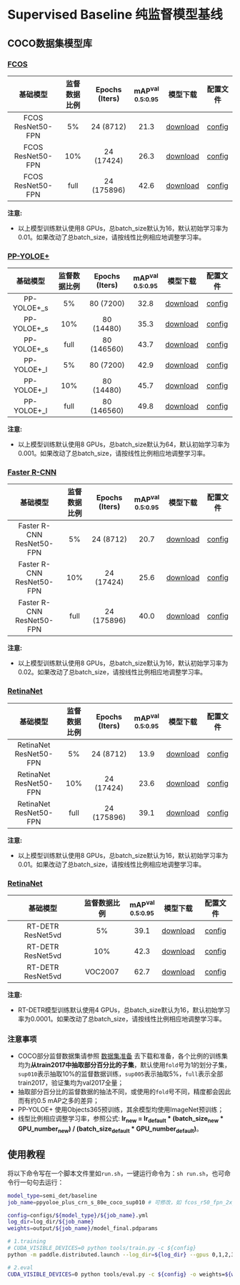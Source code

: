 # Supervised Baseline 纯监督模型基线

## COCO数据集模型库

### [FCOS](../../fcos)

|  基础模型          |    监督数据比例   |    Epochs (Iters)  | mAP<sup>val<br>0.5:0.95 |  模型下载  |   配置文件   |
| :---------------: | :-------------: | :---------------: |:---------------------: |:--------: | :---------: |
| FCOS ResNet50-FPN |        5%       |    24 (8712)      |       21.3        | [download](https://paddledet.bj.bcebos.com/models/fcos_r50_fpn_2x_coco_sup005.pdparams) | [config](fcos_r50_fpn_2x_coco_sup005.yml) |
| FCOS ResNet50-FPN |        10%      |    24 (17424)     |       26.3        | [download](https://paddledet.bj.bcebos.com/models/fcos_r50_fpn_2x_coco_sup010.pdparams) | [config](fcos_r50_fpn_2x_coco_sup010.yml) |
| FCOS ResNet50-FPN |        full     |    24 (175896)    |       42.6        | [download](https://paddledet.bj.bcebos.com/models/fcos_r50_fpn_iou_multiscale_2x_coco.pdparams) | [config](../../fcos/fcos_r50_fpn_iou_multiscale_2x_coco.yml) |

**注意:**
  - 以上模型训练默认使用8 GPUs，总batch_size默认为16，默认初始学习率为0.01。如果改动了总batch_size，请按线性比例相应地调整学习率。


### [PP-YOLOE+](../../ppyoloe)

|  基础模型          |    监督数据比例   |    Epochs (Iters)  |   mAP<sup>val<br>0.5:0.95 |  模型下载  |   配置文件   |
| :---------------: | :-------------: | :---------------: | :---------------------: |:--------: | :---------: |
| PP-YOLOE+_s       |        5%       |    80 (7200)      |       32.8       | [download](https://paddledet.bj.bcebos.com/models/ppyoloe_plus_crn_s_80e_coco_sup005.pdparams) | [config](ppyoloe_plus_crn_s_80e_coco_sup005.yml) |
| PP-YOLOE+_s       |        10%      |    80 (14480)     |       35.3       | [download](https://paddledet.bj.bcebos.com/models/ppyoloe_plus_crn_s_80e_coco_sup010.pdparams) | [config](ppyoloe_plus_crn_s_80e_coco_sup010.yml) |
| PP-YOLOE+_s       |        full     |    80 (146560)    |       43.7       | [download](https://paddledet.bj.bcebos.com/models/ppyoloe_plus_crn_s_80e_coco.pdparams) | [config](../../ppyoloe/ppyoloe_plus_crn_s_80e_coco.yml) |
| PP-YOLOE+_l       |        5%       |    80 (7200)      |       42.9       | [download](https://paddledet.bj.bcebos.com/models/ppyoloe_plus_crn_l_80e_coco_sup005.pdparams) | [config](ppyoloe_plus_crn_l_80e_coco_sup005.yml) |
| PP-YOLOE+_l       |        10%      |    80 (14480)     |       45.7       | [download](https://paddledet.bj.bcebos.com/models/ppyoloe_plus_crn_l_80e_coco_sup010.pdparams) | [config](ppyoloe_plus_crn_l_80e_coco_sup010.yml) |
| PP-YOLOE+_l       |        full     |    80 (146560)    |       49.8       | [download](https://paddledet.bj.bcebos.com/models/ppyoloe_plus_crn_l_80e_coco.pdparams) | [config](../../ppyoloe/ppyoloe_plus_crn_l_80e_coco.yml) |

**注意:**
  - 以上模型训练默认使用8 GPUs，总batch_size默认为64，默认初始学习率为0.001。如果改动了总batch_size，请按线性比例相应地调整学习率。


### [Faster R-CNN](../../faster_rcnn)

|  基础模型          |    监督数据比例   |    Epochs (Iters)  |  mAP<sup>val<br>0.5:0.95 |  模型下载  |   配置文件   |
| :---------------: | :-------------: | :---------------: | :---------------------: |:--------: | :---------: |
| Faster R-CNN ResNet50-FPN |    5%   |    24 (8712)      |       20.7      | [download](https://paddledet.bj.bcebos.com/models/faster_rcnn_r50_fpn_2x_coco_sup005.pdparams) | [config](faster_rcnn_r50_fpn_2x_coco_sup005.yml) |
| Faster R-CNN ResNet50-FPN |    10%  |    24 (17424)     |       25.6      | [download](https://paddledet.bj.bcebos.com/models/faster_rcnn_r50_fpn_2x_coco_sup010.pdparams) | [config](faster_rcnn_r50_fpn_2x_coco_sup010.yml) |
| Faster R-CNN ResNet50-FPN |    full |    24 (175896)    |       40.0      | [download](https://paddledet.bj.bcebos.com/models/faster_rcnn_r50_fpn_2x_coco.pdparams) | [config](../../configs/faster_rcnn/faster_rcnn_r50_fpn_2x_coco.yml) |

**注意:**
  - 以上模型训练默认使用8 GPUs，总batch_size默认为16，默认初始学习率为0.02。如果改动了总batch_size，请按线性比例相应地调整学习率。


### [RetinaNet](../../retinanet)

|  基础模型          |    监督数据比例   |    Epochs (Iters)  |  mAP<sup>val<br>0.5:0.95 |  模型下载  |   配置文件   |
| :---------------: | :-------------: | :---------------: | :---------------------: |:--------: | :---------: |
| RetinaNet ResNet50-FPN |     5%    |    24 (8712)      |       13.9       | [download](https://paddledet.bj.bcebos.com/models/retinanet_r50_fpn_2x_coco_sup005.pdparams) | [config](retinanet_r50_fpn_2x_coco_sup005.yml) |
| RetinaNet ResNet50-FPN |    10%    |    24 (17424)     |       23.6       | [download](https://paddledet.bj.bcebos.com/models/retinanet_r50_fpn_2x_coco_sup010.pdparams) | [config](retinanet_r50_fpn_2x_coco_sup010.yml) |
| RetinaNet ResNet50-FPN |    full   |    24 (175896)    |       39.1       | [download](https://paddledet.bj.bcebos.com/models/retinanet_r50_fpn_2x_coco.pdparams) | [config](../../configs/retinanet/retinanet_r50_fpn_2x_coco.yml) |

**注意:**
  - 以上模型训练默认使用8 GPUs，总batch_size默认为16，默认初始学习率为0.01。如果改动了总batch_size，请按线性比例相应地调整学习率。



### [RetinaNet](../../retinanet)

|  基础模型          |    监督数据比例     |  mAP<sup>val<br>0.5:0.95 |  模型下载  |   配置文件   |
| :---------------: | :-------------: | :---------------------: |:--------: | :---------: |
| RT-DETR ResNet5vd |     5%    |     39.1       | [download](https://bj.bcebos.com/v1/paddledet/data/semidet/rtdetr_ssod/baseline/rtdetr_r50vd_6x_coco_sup005.pdparams) | [config](rtdetr_r50vd_6x_coco_sup005.yml) |
| RT-DETR ResNet5vd |    10%    |     42.3       | [download](https://bj.bcebos.com/v1/paddledet/data/semidet/rtdetr_ssod/baseline/rtdetr_r50vd_6x_coco_sup010.pdparams) | [config](rtdetr_r50vd_6x_coco_sup010.yml) |
| RT-DETR ResNet5vd |    VOC2007 |     62.7      | [download](https://bj.bcebos.com/v1/paddledet/data/semidet/rtdetr_ssod/baseline/rtdetr_r50vd_6x_voc2007.pdparams) | [config](rtdetr_r50vd_6x_voc2007.yml) |

**注意:**
  - RT-DETR模型训练默认使用4 GPUs，总batch_size默认为16，默认初始学习率为0.0001。如果改动了总batch_size，请按线性比例相应地调整学习率。

### 注意事项
 - COCO部分监督数据集请参照 [数据集准备](../README.md) 去下载和准备，各个比例的训练集均为**从train2017中抽取部分百分比的子集**，默认使用`fold`号为1的划分子集，`sup010`表示抽取10%的监督数据训练，`sup005`表示抽取5%，`full`表示全部train2017，验证集均为val2017全量；
 - 抽取部分百分比的监督数据的抽法不同，或使用的`fold`号不同，精度都会因此而有约0.5 mAP之多的差异；
 - PP-YOLOE+ 使用Objects365预训练，其余模型均使用ImageNet预训练；
 - 线型比例相应调整学习率，参照公式: **lr<sub>new</sub> = lr<sub>default</sub> * (batch_size<sub>new</sub> * GPU_number<sub>new</sub>) / (batch_size<sub>default</sub> * GPU_number<sub>default</sub>)**。


## 使用教程

将以下命令写在一个脚本文件里如```run.sh```，一键运行命令为：```sh run.sh```，也可命令行一句句去运行：

```bash
model_type=semi_det/baseline
job_name=ppyoloe_plus_crn_s_80e_coco_sup010 # 可修改，如 fcos_r50_fpn_2x_coco_sup010

config=configs/${model_type}/${job_name}.yml
log_dir=log_dir/${job_name}
weights=output/${job_name}/model_final.pdparams

# 1.training
# CUDA_VISIBLE_DEVICES=0 python tools/train.py -c ${config}
python -m paddle.distributed.launch --log_dir=${log_dir} --gpus 0,1,2,3,4,5,6,7 tools/train.py -c ${config} --eval --amp

# 2.eval
CUDA_VISIBLE_DEVICES=0 python tools/eval.py -c ${config} -o weights=${weights}
```
